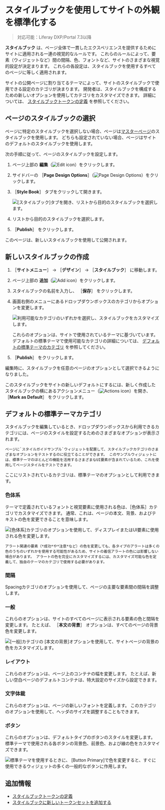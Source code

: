 # スタイルブックを使用してサイトの外観を標準化する

> 対応可能：Liferay DXP/Portal 7.3以降

**スタイルブック** は、ページ全体で一貫したエクスペリエンスを提供するためにサイトに適用される一連の視覚的なルールです。 これらのルールによって、要素（ウィジェットなど）間の間隔、色、フォントなど、サイトのさまざまな視覚的設定が決定まります。 これらの各設定は、スタイルブックを使用するすべてのページに等しく適用されます。

サイトの公開ページに割り当てるテーマによって、サイトのスタイルブックで使用できる設定のカテゴリが決まります。 開発者は、スタイルブックを構成するための新しいオプションを使用してカテゴリをカスタマイズできます。 詳細については、 [スタイルブックトークンの定義](./developer-guide/style-book-token-definitions.md) を参照してください。

<a name="choosing-a-style-book-for-a-page" />

## ページのスタイルブックの選択

ページに特定のスタイルブックを選択しない場合、ページは[マスターページ](../../creating-pages/defining-headers-and-footers/master-page-templates.md)のスタイルブックを使用します。 どちらも設定されていない場合、ページはサイトのデフォルトのスタイルブックを使用します。

次の手順に従って、ページのスタイルブックを設定します。

1. ページ上部の **編集**（![Edit icon](../../../images/icon-edit.png)）をクリックします。

1. サイドバーの ［**Page Design Options**］（![Page Design Options](../../../images/icon-format.png)）をクリックします。

1. ［**Style Book**］ タブをクリックして開きます。

    ![ [スタイルブック]タブを開き、リストから目的のスタイルブックを選択します。](./using-a-style-book-to-standardize-site-appearance/images/01.png)

1. リストから目的のスタイルブックを選択します。

1. ［**Publish**］ をクリックします。

このページは、新しいスタイルブックを使用して公開されます。

<a name="creating-a-new-style-book" />

## 新しいスタイルブックの作成

1. ［**サイトメニュー**］ &rarr; ［**デザイン**］ &rarr; ［**スタイルブック**］ に移動します。

1. ページ上部の **追加**（![Add icon](../../../images/icon-add.png)）をクリックします。

1. スタイルブックの名前を入力し、 ［**保存**］ をクリックします。

1. 画面右側のメニューにあるドロップダウンボックスのカテゴリからオプションを変更します。

   ![利用可能なカテゴリのいずれかを選択し、スタイルブックをカスタマイズします。](./using-a-style-book-to-standardize-site-appearance/images/02.png)

   これらのオプションは、サイトで使用されているテーマに基づいています。 デフォルトの標準テーマで使用可能なカテゴリの詳細については、 [デフォルトの標準テーマのカテゴリ](#default-classic-theme-categories) を参照してください。

1. ［**Publish**］ をクリックします。

編集時に、スタイルブックを任意のページのオプションとして選択できるようになりました。

このスタイルブックをサイトの新しいデフォルトにするには、新しく作成したスタイルブックの横にあるアクションメニュー（![Actions icon](../../../images/icon-actions.png)）を開き、 ［**Mark as Default**］ をクリックします。

<a name="default-classic-theme-categories" />

## デフォルトの標準テーマカテゴリ

スタイルブックを編集しているとき、ドロップダウンボックスから利用できるカテゴリには、ページのスタイルを設定するためのさまざまなオプションが表示されます。

```{tip}
ページに`スタイルガイドサンプル`ウィジェットを配置して、スタイルブックカテゴリのさまざまなオプションをテストするのに役立てることができます。 このサンプルウィジェットには、標準テーマのほとんどの機能を活用するさまざまなUI要素が含まれているため、これを使用してページスタイルをテストできます。 
```

ここにリストされているカテゴリは、標準テーマのオプションとして利用できます。

### 色体系

テーマで定義されているフォントと視覚要素に使用される色は、［色体系］カテゴリでカスタマイズできます。 通常、これは、ページの本文、背景、およびテキストの色を変更できることを意味します。

![ [色体系]カテゴリのオプションを使用して、ディスプレイまたはUI要素に使用される色を変更します。](./using-a-style-book-to-standardize-site-appearance/images/03.png)

```{note}
アラート関連の要素（*成功*や*注意*など）の色を変更しても、各タイプのアラートは多くの色のうちのいずれかを使用する可能性があるため、サイトの着信アラートの色には影響しない場合があります。 アラートの色を完全にカスタマイズするには、カスタマイズ可能な色を定義して、独自のテーマのカテゴリで使用する必要があります。
```

### 間隔

Spacingカテゴリのオプションを使用して、ページの主要な要素間の間隔を調整します。

### 一般

これらのオプションは、サイトのすべてのページに表示される要素の色と間隔を変更します。 たとえば、 ［**本文の背景**］ オプションは、すべてのページの背景色を変更します。

![[一般]カテゴリの [本文の背景]オプションを使用して、サイトページの背景の色をカスタマイズします。](./using-a-style-book-to-standardize-site-appearance/images/04.png)

### レイアウト

これらのオプションは、ページ上のコンテナの幅を変更します。 たとえば、新しい空白ページのデフォルトコンテナは、特大設定のサイズから設定できます。

### 文字体裁

これらのオプションは、ページの新しいフォントを定義します。 このカテゴリのオプションを使用して、ヘッダのサイズを調整することもできます。

### ボタン

これらのオプションは、デフォルトタイプのボタンのスタイルを変更します。 標準テーマで使用される各ボタンの背景色、前景色、および線の色をカスタマイズできます。

![標準テーマを使用するときに、 [Button Primary]で色を変更すると、すぐに使用できるウィジェットの多くの一般的なボタンに作用します。](./using-a-style-book-to-standardize-site-appearance/images/05.png)

<a name="additional-information" />

## 追加情報

* [スタイルブックトークンの定義](./developer-guide/style-book-token-definitions.md)
* [スタイルブックに新しいトークンセットを追加する](./developer-guide/adding-a-new-token-set-for-your-style-book.md)
